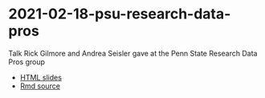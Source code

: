 # 2021-02-18-psu-research-data-pros
Talk Rick Gilmore and Andrea Seisler gave at the Penn State Research Data Pros group

- [HTML slides](https://gilmore-lab.github.io/2021-02-18-psu-research-data-pros/index.html)
- [Rmd source](index.Rmd)

